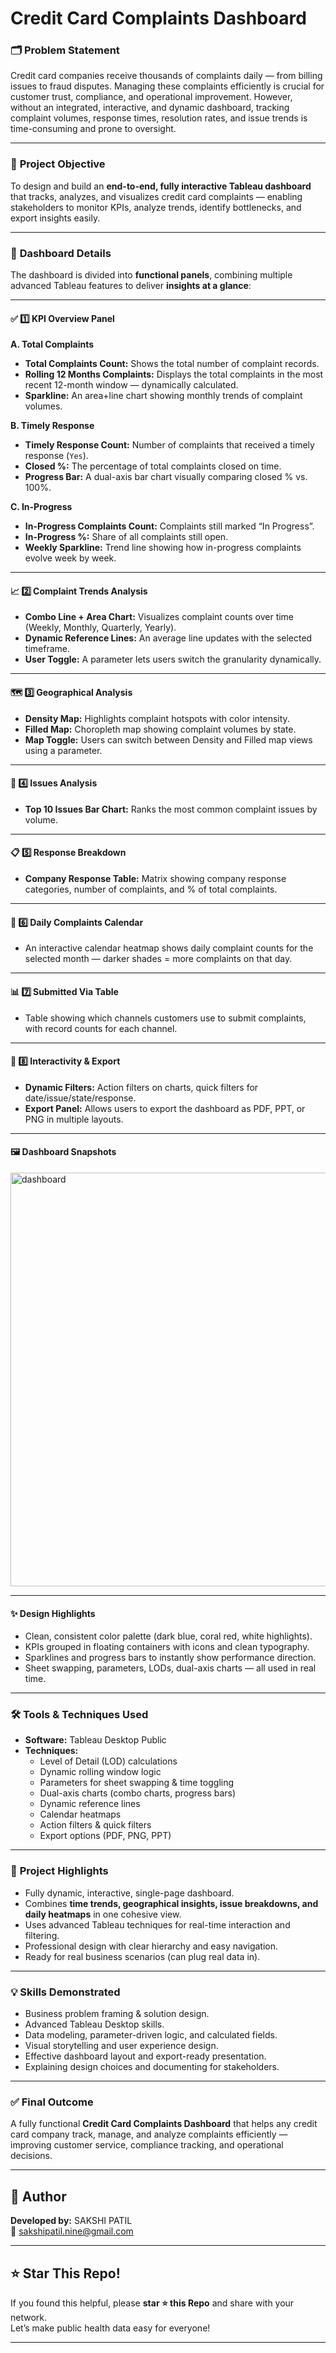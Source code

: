 # Credit Card Complaints Dashboard

### 🗂️ **Problem Statement**

Credit card companies receive thousands of complaints daily — from billing issues to fraud disputes. Managing these complaints efficiently is crucial for customer trust, compliance, and operational improvement. However, without an integrated, interactive, and dynamic dashboard, tracking complaint volumes, response times, resolution rates, and issue trends is time-consuming and prone to oversight.

---

### 🎯 **Project Objective**

To design and build an **end-to-end, fully interactive Tableau dashboard** that tracks, analyzes, and visualizes credit card complaints — enabling stakeholders to monitor KPIs, analyze trends, identify bottlenecks, and export insights easily.

---

### 🔑 **Dashboard Details**

The dashboard is divided into **functional panels**, combining multiple advanced Tableau features to deliver **insights at a glance**:

---

#### ✅ **1️⃣ KPI Overview Panel**

**A. Total Complaints**

* **Total Complaints Count:** Shows the total number of complaint records.
* **Rolling 12 Months Complaints:** Displays the total complaints in the most recent 12-month window — dynamically calculated.
* **Sparkline:** An area+line chart showing monthly trends of complaint volumes.

**B. Timely Response**

* **Timely Response Count:** Number of complaints that received a timely response (`Yes`).
* **Closed %:** The percentage of total complaints closed on time.
* **Progress Bar:** A dual-axis bar chart visually comparing closed % vs. 100%.

**C. In-Progress**

* **In-Progress Complaints Count:** Complaints still marked “In Progress”.
* **In-Progress %:** Share of all complaints still open.
* **Weekly Sparkline:** Trend line showing how in-progress complaints evolve week by week.

---

#### 📈 **2️⃣ Complaint Trends Analysis**

* **Combo Line + Area Chart:** Visualizes complaint counts over time (Weekly, Monthly, Quarterly, Yearly).
* **Dynamic Reference Lines:** An average line updates with the selected timeframe.
* **User Toggle:** A parameter lets users switch the granularity dynamically.

---

#### 🗺️ **3️⃣ Geographical Analysis**

* **Density Map:** Highlights complaint hotspots with color intensity.
* **Filled Map:** Choropleth map showing complaint volumes by state.
* **Map Toggle:** Users can switch between Density and Filled map views using a parameter.

---

#### 🔎 **4️⃣ Issues Analysis**

* **Top 10 Issues Bar Chart:** Ranks the most common complaint issues by volume.

---

#### 📋 **5️⃣ Response Breakdown**

* **Company Response Table:** Matrix showing company response categories, number of complaints, and % of total complaints.

---

#### 📅 **6️⃣ Daily Complaints Calendar**

* An interactive calendar heatmap shows daily complaint counts for the selected month — darker shades = more complaints on that day.

---

#### 📊 **7️⃣ Submitted Via Table**

* Table showing which channels customers use to submit complaints, with record counts for each channel.

---

#### 🔄 **8️⃣ Interactivity & Export**

* **Dynamic Filters:** Action filters on charts, quick filters for date/issue/state/response.
* **Export Panel:** Allows users to export the dashboard as PDF, PPT, or PNG in multiple layouts.

---
#### 🖼️ **Dashboard Snapshots**

<img width="1178" height="662" alt="dashboard " src="https://github.com/user-attachments/assets/20e85f06-ba6c-427a-99cd-9b6f76bfcfc9" />


---
#### ✨ **Design Highlights**

* Clean, consistent color palette (dark blue, coral red, white highlights).
* KPIs grouped in floating containers with icons and clean typography.
* Sparklines and progress bars to instantly show performance direction.
* Sheet swapping, parameters, LODs, dual-axis charts — all used in real time.

---

### 🛠️ **Tools & Techniques Used**

* **Software:** Tableau Desktop Public
* **Techniques:**
  * Level of Detail (LOD) calculations
  * Dynamic rolling window logic
  * Parameters for sheet swapping & time toggling
  * Dual-axis charts (combo charts, progress bars)
  * Dynamic reference lines
  * Calendar heatmaps
  * Action filters & quick filters
  * Export options (PDF, PNG, PPT)

---

### 🌟 **Project Highlights**

* Fully dynamic, interactive, single-page dashboard.
* Combines **time trends, geographical insights, issue breakdowns, and daily heatmaps** in one cohesive view.
* Uses advanced Tableau techniques for real-time interaction and filtering.
* Professional design with clear hierarchy and easy navigation.
* Ready for real business scenarios (can plug real data in).

---

### 💡 **Skills Demonstrated**

* Business problem framing & solution design.
* Advanced Tableau Desktop skills.
* Data modeling, parameter-driven logic, and calculated fields.
* Visual storytelling and user experience design.
* Effective dashboard layout and export-ready presentation.
* Explaining design choices and documenting for stakeholders.

---

### ✅ **Final Outcome**

A fully functional **Credit Card Complaints Dashboard** that helps any credit card company track, manage, and analyze complaints efficiently — improving customer service, compliance tracking, and operational decisions.

---

## 👤 Author

**Developed by:** SAKSHI PATIL  
📧 sakshipatil.nine@gmail.com

---

## ⭐ Star This Repo!

If you found this helpful, please **star ⭐ this Repo** and share with your network.  
Let’s make public health data easy for everyone!

---


